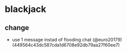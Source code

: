# blackjack

## change

* use 1 message instad of flooding chat (@euro20179) (449564c43dc587cda1d6708e92db79aa27f60ee7)


